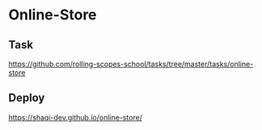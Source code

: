 # Online-Store
## Task
https://github.com/rolling-scopes-school/tasks/tree/master/tasks/online-store
## Deploy
https://shaqi-dev.github.io/online-store/
